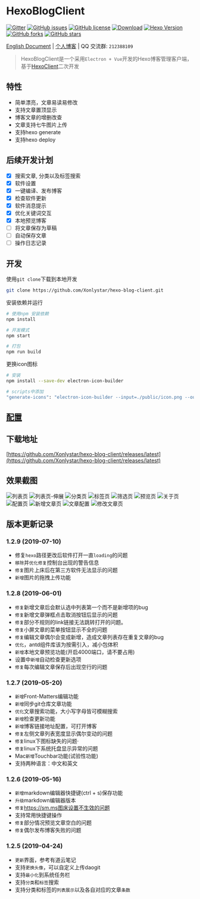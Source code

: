 # HexoBlogClient


[![Gitter](https://img.shields.io/gitter/room/Xonlystar/hexo-blog-client.svg)](https://gitter.im/hexo-blog-client/Lobby?utm_source=badge) 
[![GitHub issues](https://img.shields.io/github/issues/Xonlystar/hexo-blog-client.svg)](https://github.com/Xonlystar/hexo-blog-client/issues) 
[![GitHub license](https://img.shields.io/github/license/Xonlystar/hexo-blog-client.svg)](https://github.com/Xonlystar/hexo-blog-client/blob/master/LICENSE) 
[![Download](https://img.shields.io/badge/downloads-master-green.svg)](https://codeload.github.com/Xonlystar/hexo-blog-client/zip/master) [![Hexo Version](https://img.shields.io/badge/hexo-%3E%3D%203.0-blue.svg)](http://hexo.io) 
[![GitHub forks](https://img.shields.io/github/forks/Xonlystar/hexo-blog-client.svg)](https://github.com/Xonlystar/hexo-blog-client/network) 
[![GitHub stars](https://img.shields.io/github/stars/Xonlystar/hexo-blog-client.svg)](https://github.com/Xonlystar/hexo-blog-client/stargazers)

 [English Document](./README_EN.md) | [个人博客](https://blog.onlystar.site) | QQ 交流群: `212388109`
> HexoBlogClient是一个采用`Electron + Vue`开发的Hexo博客管理客户端，基于[HexoClient](https://github.com/gaoyoubo/hexo-client.git)二次开发

## 特性
  - 简单漂亮，文章易读易修改
  - 支持文章置顶显示
  - 博客文章的增删改查
  - 文章支持七牛图片上传
  - 支持hexo generate
  - 支持hexo deploy

## 后续开发计划
- [x] 搜索文章, 分类以及标签搜索
- [x] 软件设置
- [x] 一键编译、发布博客
- [x] 检查软件更新
- [x] 软件消息提示
- [x] 优化关键词交互
- [x] 本地预览博客
- [ ] 将文章保存为草稿
- [ ] 自动保存文章
- [ ] 操作日志记录

## 开发
使用`git clone`下载到本地开发
```bash
git clone https://github.com/Xonlystar/hexo-blog-client.git
```
安装依赖并运行
```bash
# 使用npm 安装依赖
npm install

# 开发模式
npm start

# 打包
npm run build
```

更换icon图标
```bash
# 安装
npm install --save-dev electron-icon-builder

# scripts中添加
"generate-icons": "electron-icon-builder --input=./public/icon.png --output=build --flatten"
```
## [配置](https://blog.onlystar.site/2018/10/21/hexoblogclient-shi-yong-zhi-nan/)

## 下载地址
[https://github.com/Xonlystar/hexo-blog-client/releases/latest](https://github.com/Xonlystar/hexo-blog-client/releases/latest)

## 效果截图

![列表页](https://user-images.githubusercontent.com/19361551/57982641-93749280-7a7a-11e9-9dd8-485943d71f78.png)
![列表页-伸展](https://user-images.githubusercontent.com/19361551/57982663-054cdc00-7a7b-11e9-8251-48c94fddc6be.png)
![分类页](https://user-images.githubusercontent.com/19361551/57982655-f5cd9300-7a7a-11e9-9566-5da49f1b3d77.png)
![标签页](https://user-images.githubusercontent.com/19361551/57982661-01b95500-7a7b-11e9-8b63-f4726d9a30d1.png)
![筛选页](https://user-images.githubusercontent.com/19361551/57982697-712f4480-7a7b-11e9-88c5-268f22bfccd2.png)
![预览页](https://user-images.githubusercontent.com/19361551/58368118-12eedf80-7f1b-11e9-98c4-8dbf87d7fcfe.png)
![关于页](https://user-images.githubusercontent.com/19361551/57982878-9fae1f00-7a7d-11e9-9061-0d0a05b11844.png)
![配置页](https://user-images.githubusercontent.com/19361551/57982906-11866880-7a7e-11e9-9537-f0a42d4a0ab4.png)
![新增文章页](https://user-images.githubusercontent.com/19361551/57982917-1f3bee00-7a7e-11e9-8107-a8022116f0a0.png)
![文章配置](https://user-images.githubusercontent.com/19361551/57982991-362f1000-7a7f-11e9-9800-eb49309584a4.png)
![修改文章页](https://user-images.githubusercontent.com/19361551/57982954-c3259980-7a7e-11e9-9689-729b3f519a44.png)

## 版本更新记录
### 1.2.9 (2019-07-10)
- 修复`hexo`路径更改后软件打开一直`loading`的问题
- `移除`并`优化修复`控制台出现的警告信息
- `修复`图片上床后在第三方软件无法显示的问题
- `新增`图片的拖拽上传功能

### 1.2.8 (2019-06-01)
- `修复`新增文章后会默认选中列表第一个而不是新增项的bug
- `修复`新增文章弹框点击取消按钮后显示的问题
- `修复`部分不规则的link链接无法跳转打开的问题。
- `修复`小屏文章的菜单按钮显示不全的问题
- `修复`编辑文章偶尔会变成新增，造成文章列表存在重复文章的bug
- `优化`，antd组件库该为按需引入，减小包体积
- `新增`本地文章预览功能(开启4000端口，请不要占用)
- 设置中`新增`自动检查更新选项
- `修复`每次编辑文章保存后出现空行的问题

### 1.2.7 (2019-05-20)
- `新增`Front-Matters编辑功能
- `新增`同步git仓库文章功能
- `优化`文章搜索功能，大小写字母皆可模糊搜索
- `新增`检查更新功能
- `新增`博客链接地址配置，可打开博客
- `修复`左侧文章列表宽度显示偶尔变动的问题
- `修复`linux下图标缺失的问题·
- `修复`linux下系统托盘显示异常的问题
- Mac`新增`Touchbar功能(试验性功能)
- 支持两种语言：中文和英文

### 1.2.6 (2019-05-16)
- `新增`markdown编辑器快捷键(ctrl + s)保存功能
- `升级`markdown编辑器版本
- `修复`https://sm.ms图床设置不生效的问题
- 支持常用快捷键操作
- `修复`部分情况预览文章空白的问题
- `修复`偶尔发布博客失败的问题

### 1.2.5 (2019-04-24)
- `更新`界面，参考有道云笔记
- 支持`更换头像`，可以自定义上传daogit
- 支持`最小化`到系统任务栏
- 支持`分类`和`标签`搜索
- 支持分类和标签的`列表展示`以及各自对应的文章`条数`